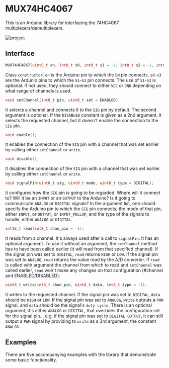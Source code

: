MUX74HC4067
===========

This is an Arduino library for interfacing the 74HC4067 multiplexers/demultiplexers.

![project](http://i859.photobucket.com/albums/ab154/lampnick67/project__zps392c7d63.png)

Interface
---------

```cpp
MUX74HC4067(uint8_t en, int8_t s0, int8_t s1 = -1, int8_t s2 = -1, int8_t s3 = -1);
```
Class `constructor`. `en` is the Arduino pin to which the `EN` pin connects. `s0`-`s3` are the Ardunio pins to which the `S1`-`S3` pin connects. The use of `S1`-`S3` is optional. If not used, they should connect to either `VCC` or `GND` depending on what range of channels is used.
```cpp
void setChannel(int8_t pin, uint8_t set = ENABLED);
```
It selects a channel and connects it to the `SIG` pin by default. The second argument is optional. If the `DISABLED` constant is given as a 2nd argument, it selects the requested channel, but it doesn't enable the connection to the `SIG` pin.
```cpp
void enable();
```
It enables the connection of the `SIG` pin with a channel that was set earlier by calling either `setChannel` or `write`.
```cpp
void disable();
```
It disables the connection of the `SIG` pin with a channel that was set earlier by calling either `setChannel` or `write`.
```cpp
void signalPin(uint8_t sig, uint8_t mode, uint8_t type = DIGITAL);
```
It configures how the `SIG` pin is going to be regarded. Where will it connect to? Will it be an `INPUT` or an `OUTPUT` to the Arduino? Is it going to communicate `ANALOG` or `DIGITAL` signals? In the argument list, one should specify the Arduino pin to which the `SIG` pin connects, the mode of that pin, either `INPUT`, or `OUTPUT`, or `INPUT_PULLUP`, and the type of the signals to handle, either `ANALOG` or `DIGITAL`.
```cpp
int16_t read(int8_t chan_pin = -1);
```
It reads from a channel. It's always used after a call to `signalPin`. It has an optional argument. To use it without an argument, the `setChannel` method has to have been called earlier (it will read from that specified channel). If the signal pin was set to `DIGITAL`, `read` returns `HIGH` or `LOW`. If the signal pin was set to `ANALOG`, `read` returns the value read by the A/D converter. If `read` is called with argument the channel from which to read and `setChannel` was called earlier, `read` won't make any changes on that configuration (#channel and ENABLED/DISABLED).
```cpp
uint8_t write(int8_t chan_pin, uint8_t data, int8_t type = -1);
```
It writes to the requested channel. If the signal pin was set to `DIGITAL`, `data` should be `HIGH` or `LOW`. If the signal pin was set to `ANALOG`, `write` outputs a `PWM` signal, and `data` should be the signal's `duty cycle`. There is an optional argument, it's either `ANALOG` or `DIGITAL`, that overrides the configuration set for the signal pin... e.g. if the signal pin was set to `DIGITAL OUTPUT`, it can still output a `PWM` signal by providing to `write` as a 3rd argument, the constant `ANALOG`.

Examples
--------

There are five accompanying examples with the library that demonstrate some basic functionality.